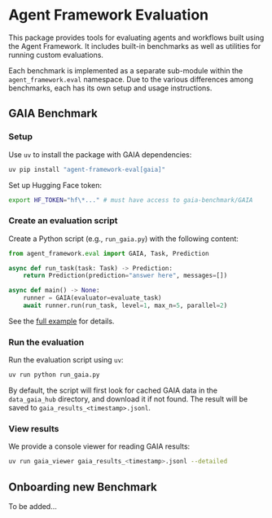 # Agent Framework Evaluation

This package provides tools for evaluating agents and workflows built using the Agent Framework.
It includes built-in benchmarks as well as utilities for running custom evaluations.

Each benchmark is implemented as a separate sub-module within the `agent_framework.eval` namespace.
Due to the various differences among benchmarks, each has its own setup and usage instructions.

## GAIA Benchmark

### Setup

Use `uv` to install the package with GAIA dependencies:

```bash
uv pip install "agent-framework-eval[gaia]"
```

Set up Hugging Face token:

```bash
export HF_TOKEN="hf\*..." # must have access to gaia-benchmark/GAIA
```

### Create an evaluation script

Create a Python script (e.g., `run_gaia.py`) with the following content:

```python
from agent_framework.eval import GAIA, Task, Prediction

async def run_task(task: Task) -> Prediction:
    return Prediction(prediction="answer here", messages=[])

async def main() -> None:
    runner = GAIA(evaluator=evaluate_task)
    await runner.run(run_task, level=1, max_n=5, parallel=2)
```

See the [full example](gaia_sample.py) for details.

### Run the evaluation

Run the evaluation script using `uv`:

```bash
uv run python run_gaia.py
```

By default, the script will first look for cached GAIA data in the `data_gaia_hub` directory,
and download it if not found.
The result will be saved to `gaia_results_<timestamp>.jsonl`.

### View results

We provide a console viewer for reading GAIA results:

```bash
uv run gaia_viewer gaia_results_<timestamp>.jsonl --detailed
```

## Onboarding new Benchmark

To be added...
